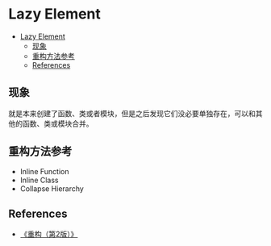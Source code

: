 # Lazy Element

<!-- TOC -->

- [Lazy Element](#lazy-element)
    - [现象](#现象)
    - [重构方法参考](#重构方法参考)
    - [References](#references)

<!-- /TOC -->


## 现象
就是本来创建了函数、类或者模块，但是之后发现它们没必要单独存在，可以和其他的函数、类或模块合并。


## 重构方法参考
* Inline Function
* Inline Class
* Collapse Hierarchy


## References
* [《重构（第2版）》](https://book.douban.com/subject/33400354/)
